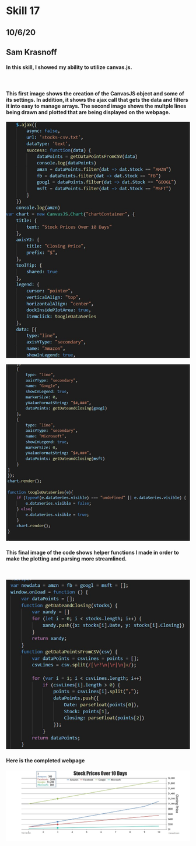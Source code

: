 <h1>Skill 17 </h1>
<h2>10/6/20</h2>
<h2>Sam Krasnoff</h2>

<h4>In this skill, I showed my ability to utilize canvas.js.</h4>
<br/>
<h4>This first image shows the creation of the CanvasJS object and some of its settings. In addition, it shows the ajax call that gets the data and filters it into easy to manage arrays. The second image shows the multple lines being drawn and plotted that are being displayed on the webpage.</h4>
<center>

![Image](./Images/Code1.jpg)
<br>

![Image](./Images/Code2.jpg)
</center>

<h4> This final image of the code shows helper functions I made in order to make the plotting and parsing more streamlined. </h4>
<br>
<center>

![Image](./Images/Code.jpg)
</center>

<h4>Here is the completed webpage</h4>
<center>

![Image](./Images/webpage.jpg)
</center>